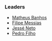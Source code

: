 ### Leaders
* [Matheus Banhos](mailto:matheus.banhos@owasp.org)
* [Filipe Messias](mailto:filipe.messias@owasp.org)
* [Jessé Neto](mailto:)
* [Pedro Filho](mailto:)
